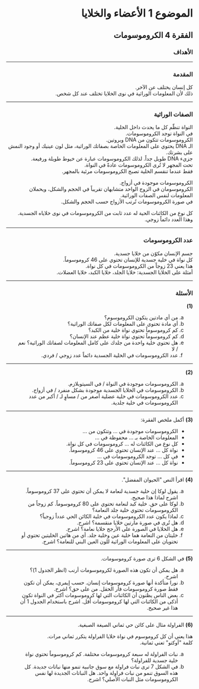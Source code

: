 <div style="text-align: right; direction: rtl;">

<h1>الموضوع 1 الأعضاء والخلايا</h1>

<h2>الفقرة 4 الكروموسومات</h2>

<h3>الأهداف</h3>

<hr>

<h3>المقدمة</h3>
<p>
كل إنسان يختلف عن الآخر.<br>
ذلك لأن المعلومات الوراثية في نوى الخلايا تختلف عند كل شخص.
</p>

<hr>

<h3>الصفات الوراثية</h3>
<p>
النواة تنظّم كل ما يحدث داخل الخلية.<br>
في النواة توجد الكروموسومات.<br>
الكروموسومات تتكون من DNA وبروتين.<br>
الـ DNA يحتوي على المعلومات الخاصة بصفاتك الوراثية، مثل لون عينيك أو وجود النمش على بشرتك.<br>
جزيء DNA طويل جداً. لذلك الكروموسومات عبارة عن خيوط طويلة ورفيعة.<br>
تحت المجهر لا تُرى الكروموسومات عادةً في النواة.<br>
فقط عندما تنقسم الخلية تصبح الكروموسومات مرئية بالمجهر.
</p>
<p>
الكروموسومات موجودة في أزواج.<br>
الكروموسومان في الزوج الواحد متشابهان تقريباً في الحجم والشكل، ويحملان المعلومات لنفس الصفات الوراثية.<br>
في صورة الكروموسومات تُرتب الأزواج حسب الحجم والشكل.
</p>
<p>
كل نوع من الكائنات الحية له عدد ثابت من الكروموسومات في نوى خلاياه الجسدية.<br>
وهذا العدد دائماً زوجي.
</p>

<hr>

<h3>عدد الكروموسومات</h3>
<p>
جسم الإنسان مكوّن من خلايا جسدية.<br>
كل نواة في خلية جسدية للإنسان تحتوي على 46 كروموسوماً.<br>
هذا يعني 23 زوجاً من الكروموسومات في كل نواة.<br>
أمثلة على الخلايا الجسدية: خلايا الجلد، خلايا الكبد، خلايا العضلات.
</p>

<hr>

<h3>الأسئلة</h3>

<p><b>(1)</b></p>
<ol type="a">
  <li>من أي مادتين يتكون الكروموسوم؟</li>
  <li>أي مادة تحتوي على المعلومات لكل صفاتك الوراثية؟</li>
  <li>كم كروموسوماً تحتوي نواة خلية من الكبد؟</li>
  <li>كم كروموسوماً تحتوي نواة خلية عظم عند الإنسان؟</li>
  <li>هل تحتوي خلية واحدة من جلدك على كامل المعلومات لصفاتك الوراثية؟ نعم / لا</li>
  <li>عدد الكروموسومات في الخلية الجسدية دائماً عدد زوجي / فردي.</li>
</ol>

<hr>

<p><b>(2)</b></p>
<ol type="a">
  <li>الكروموسومات موجودة في النواة / في السيتوبلازم.</li>
  <li>الكروموسومات في الخلايا الجسدية موجودة بشكل منفرد / في أزواج.</li>
  <li>عدد الكروموسومات في خلية عضلية أصغر من / مساوٍ لـ / أكبر من عدد الكروموسومات في خلية جلدية.</li>
</ol>

<hr>

<p><b>(3)</b> أكمل ملخص الفقرة:</p>
<ul>
  <li>الكروموسومات موجودة في ... وتتكون من ...</li>
  <li>المعلومات الخاصة بـ ... محفوظة في ...</li>
  <li>كل نوع من الكائنات له ... كروموسومات في كل نواة.</li>
  <li>نواة كل ... عند الإنسان تحتوي على 46 كروموسوماً.</li>
  <li>في كل ... توجد الكروموسومات في ...</li>
  <li>نواة كل ... عند الإنسان تحتوي على 23 كروموسوماً.</li>
</ul>

<hr>

<p><b>(4)</b> اقرأ النص "الحيوان المفضل".</p>
<ol type="a">
  <li>يقول لوكا إن خلية جسدية لنعامة لا يمكن أن تحتوي على 37 كروموسوماً. اشرح لماذا هذا صحيح.</li>
  <li>لوكا على حق. خلية كبد لنعامة تحتوي على 80 كروموسوماً. كم زوجاً من الكروموسومات تحتوي خلية جلد النعامة؟</li>
  <li>لماذا يكون عدد الكروموسومات في خلية الكائن الحي عدداً زوجياً؟</li>
  <li>هل تُرى في صورة مارتين خلايا منقسمة؟ اشرح.</li>
  <li>هل الخلايا في الصورة على الأرجح خلايا نعامة؟ اشرح.</li>
  <li>خليتان من النعامة هما خلية عين وخلية جلد. أي من هاتين الخليتين تحتوي أو تحتويان على المعلومات الوراثية للون العين البني للنعامة؟ اشرح.</li>
</ol>

<hr>

<p><b>(5)</b> في الشكل 6 ترى صورة كروموسومات.</p>
<ol type="a">
  <li>هل يمكن أن تكون هذه الصورة لكروموسومات أرنب (انظر الجدول 1)؟ اشرح.</li>
  <li>نورا متأكدة أنها صورة كروموسومات إنسان. حسب إيمري، يمكن أن تكون فقط صورة كروموسومات فأر الحقل. من على حق؟ اشرح.</li>
  <li>بعض الناس يظنون أن الكائنات التي لها كروموسومات أكثر في النواة تكون أذكى من الكائنات التي لها كروموسومات أقل. اشرح باستخدام الجدول 1 أن هذا غير صحيح.</li>
</ol>

<hr>

<p><b>(6)</b> الفراولة مثال على كائن حي ثماني الصيغة الصبغية.</p>
<p>
هذا يعني أن كل كروموسوم في نواة خلايا الفراولة يتكرر ثماني مرات.<br>
كلمة "أوكتو" تعني ثمانية.
</p>
<ol type="a">
  <li>نبات الفراولة له سبعة كروموسومات مختلفة. كم كروموسوماً تحتوي نواة خلية جسدية للفراولة؟</li>
  <li>في الشكل 7 ترى نبات فراولة مع سوق جانبية تنمو منها نباتات جديدة. كل هذه السوق تنمو من نبات فراولة واحد. هل النباتات الجديدة لها نفس الكروموسومات مثل النبات الأصلي؟ اشرح.</li>
</ol>

</div>